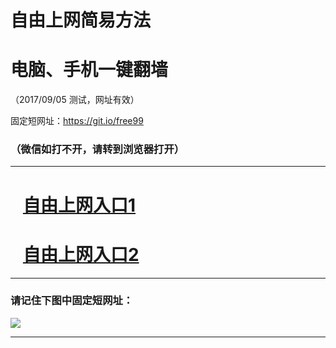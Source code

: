 ﻿# 自由上网简易方法

# 电脑、手机一键翻墙

（2017/09/05 测试，网址有效）

固定短网址：https://git.io/free99

### （微信如打不开，请转到浏览器打开）


***





# &nbsp;&nbsp; <a href="http://ft546017449.fwq-tz1001.xyz/fwqtz01.html?t=090500125208 " target="_blank">自由上网入口1</a>
# &nbsp;&nbsp; <a href="http://ft250269678.fwq-tz1002.xyz/fwqtz02.html?t=090500132158 " target="_blank">自由上网入口2</a>
***

### 请记住下图中固定短网址：

<img src="https://s3-us-west-2.amazonaws.com/fwq-1001/yjfq-20170905okok.png" /> 


***

